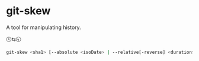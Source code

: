 # git-skew

A tool for manipulating history.

🕔⇆🕤

```sh
git-skew <sha1> [--absolute <isoDate> | --relative[-reverse] <duration>]
```
